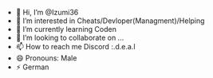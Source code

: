 - 👋 Hi, I’m @Izumi36
- 👀 I’m interested in Cheats/Devloper(Managment)/Helping 
- 🌱 I’m currently learning Coden
- 💞️ I’m looking to collaborate on ...
- 📫 How to reach me Discord :.d.e.a.l
- 😄 Pronouns: Male
- ⚡ German

<!---
Izumi36/Izumi36 is a ✨ special ✨ repository because its `README.md` (this file) appears on your GitHub profile.
You can click the Preview link to take a look at your changes.
--->
